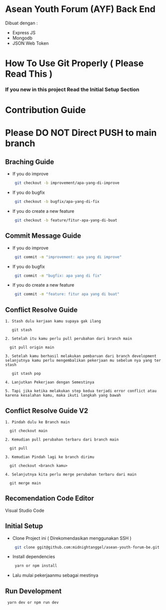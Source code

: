 # Asean Youth Forum (AYF) Back End

Dibuat dengan :

- Express JS
- Mongodb
- JSON Web Token

# How To Use Git Properly ( Please Read This )

### If you new in this project Read the Initial Setup Section

# Contribution Guide

# Please DO NOT Direct PUSH to main branch

## Braching Guide

- If you do improve

  ```bash
   git checkout -b improvement/apa-yang-di-improve
  ```

- If you do bugfix

  ```bash
   git checkout -b bugfix/apa-yang-di-fix
  ```

- If you do create a new feature

  ```bash
   git checkout -b feature/fitur-apa-yang-di-buat
  ```

## Commit Message Guide

- If you do improve

  ```bash
   git commit -m "improvement: apa yang di improve"
  ```

- If you do bugfix

  ```bash
   git commit -m "bugfix: apa yang di fix"
  ```

- If you do create a new feature

  ```bash
   git commit -m "feature: fitur apa yang di buat"
  ```

## Conflict Resolve Guide

    1. Stash dulu kerjaan kamu supaya gak ilang

       git stash

    2. Setelah itu kamu perlu pull perubahan dari branch main

      git pull origin main

    3. Setelah kamu berhasil melakukan pembaruan dari branch development selanjutnya kamu perlu mengembalikan pekerjaan mu sebelum nya yang ter stash

       git stash pop

    4. Lanjutkan Pekerjaan dengan Semestinya

    5. Tapi jika ketika melakukan step kedua terjadi error conflict atau karena kesalahan kamu, maka ikuti langkah yang bawah

## Conflict Resolve Guide V2

    1. Pindah dulu ke Branch main

      git checkout main

    2. Kemudian pull perubahan terbaru dari branch main

      git pull

    3. Kemudian Pindah lagi ke branch dirimu

      git checkout <branch kamu>

    4. Selanjutnya kita perlu merge perubahan terbaru dari main

      git merge main

## Recomendation Code Editor

Visual Studio Code

## Initial Setup

- Clone Project ini ( Direkomendasikan menggunakan SSH )

  ```bash
   git clone ggit@github.com:midnightanggel/asean-youth-forum-be.git
  ```

- Install dependencies

  ```bash
   yarn or npm install
  ```

- Lalu mulai pekerjaanmu sebagai mestinya

## Run Development

```bash
 yarn dev or npm run dev
```

